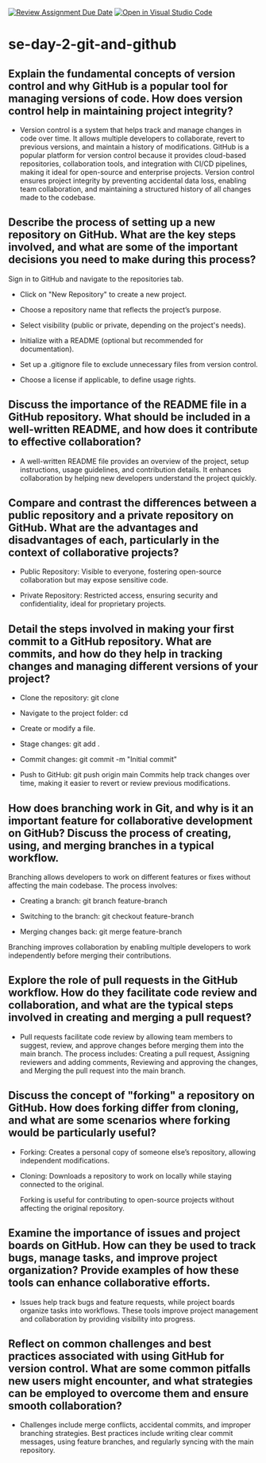 [![Review Assignment Due Date](https://classroom.github.com/assets/deadline-readme-button-22041afd0340ce965d47ae6ef1cefeee28c7c493a6346c4f15d667ab976d596c.svg)](https://classroom.github.com/a/8wgCKhpZ)
[![Open in Visual Studio Code](https://classroom.github.com/assets/open-in-vscode-2e0aaae1b6195c2367325f4f02e2d04e9abb55f0b24a779b69b11b9e10269abc.svg)](https://classroom.github.com/online_ide?assignment_repo_id=18411792&assignment_repo_type=AssignmentRepo)
# se-day-2-git-and-github
## Explain the fundamental concepts of version control and why GitHub is a popular tool for managing versions of code. How does version control help in maintaining project integrity?

* Version control is a system that helps track and manage changes in code over time. It allows multiple developers to collaborate, revert to previous versions, and maintain a history of modifications. GitHub is a popular platform for version control because it provides cloud-based repositories, collaboration tools, and integration with CI/CD pipelines, making it ideal for open-source and enterprise projects. Version control ensures project integrity by preventing accidental data loss, enabling team collaboration, and maintaining a structured history of all changes made to the codebase.

## Describe the process of setting up a new repository on GitHub. What are the key steps involved, and what are some of the important decisions you need to make during this process?
 Sign in to GitHub and navigate to the repositories tab.

* Click on "New Repository" to create a new project.

* Choose a repository name that reflects the project’s purpose.

* Select visibility (public or private, depending on the project's needs).

* Initialize with a README (optional but recommended for documentation).

* Set up a .gitignore file to exclude unnecessary files from version control.

* Choose a license if applicable, to define usage rights.

## Discuss the importance of the README file in a GitHub repository. What should be included in a well-written README, and how does it contribute to effective collaboration?

* A well-written README file provides an overview of the project, setup instructions, usage guidelines, and contribution details. It enhances collaboration by helping new developers understand the project quickly.

## Compare and contrast the differences between a public repository and a private repository on GitHub. What are the advantages and disadvantages of each, particularly in the context of collaborative projects?

* Public Repository: Visible to everyone, fostering open-source collaboration but may expose sensitive code.

* Private Repository: Restricted access, ensuring security and confidentiality, ideal for proprietary projects.

## Detail the steps involved in making your first commit to a GitHub repository. What are commits, and how do they help in tracking changes and managing different versions of your project?

* Clone the repository: git clone <repo-url>

* Navigate to the project folder: cd <repo-name>

* Create or modify a file.

* Stage changes: git add .

* Commit changes: git commit -m "Initial commit"

* Push to GitHub: git push origin main
  Commits help track changes over time, making it easier to revert or review previous modifications.

## How does branching work in Git, and why is it an important feature for collaborative development on GitHub? Discuss the process of creating, using, and merging branches in a typical workflow.

Branching allows developers to work on different features or fixes without affecting the main codebase. The process involves:

   * Creating a branch: git branch feature-branch

   * Switching to the branch: git checkout feature-branch

   * Merging changes back: git merge feature-branch

Branching improves collaboration by enabling multiple developers to work independently before merging their contributions.

## Explore the role of pull requests in the GitHub workflow. How do they facilitate code review and collaboration, and what are the typical steps involved in creating and merging a pull request?

* Pull requests facilitate code review by allowing team members to suggest, review, and approve changes before merging them into the main branch. The process includes: Creating a pull request, Assigning reviewers and adding comments, Reviewing and approving the changes, and Merging the pull request into the main branch.

## Discuss the concept of "forking" a repository on GitHub. How does forking differ from cloning, and what are some scenarios where forking would be particularly useful?

* Forking: Creates a personal copy of someone else’s repository, allowing independent modifications.

* Cloning: Downloads a repository to work on locally while staying connected to the original.

   Forking is useful for contributing to open-source projects without affecting the original repository.

## Examine the importance of issues and project boards on GitHub. How can they be used to track bugs, manage tasks, and improve project organization? Provide examples of how these tools can enhance collaborative efforts.

* Issues help track bugs and feature requests, while project boards organize tasks into workflows. These tools improve project management and collaboration by providing visibility into progress.

## Reflect on common challenges and best practices associated with using GitHub for version control. What are some common pitfalls new users might encounter, and what strategies can be employed to overcome them and ensure smooth collaboration?

* Challenges include merge conflicts, accidental commits, and improper branching strategies. Best practices include writing clear commit messages, using feature branches, and regularly syncing with the main repository.


